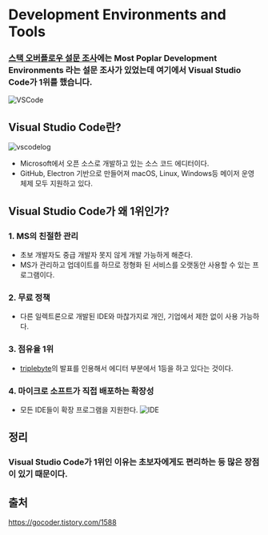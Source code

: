 # Development Environments and Tools

### [스택 오버플로우 설문 조사](https://insights.stackoverflow.com/survey/2019)에는 Most Poplar Development Environments 라는 설문 조사가 있었는데 여기에서 Visual Studio Code가 1위를 했습니다.
![VSCode](https://t1.daumcdn.net/cfile/tistory/998E264A5ED33F6842)

##  Visual Studio Code란?
![vscodelog](https://t1.daumcdn.net/cfile/tistory/9985E6475DDCB7A40E)
* Microsoft에서 오픈 소스로 개발하고 있는 소스 코드 에디터이다.
* GitHub, Electron 기반으로 만들어져 macOS, Linux, Windows등 메이저 운영체제 모두 지원하고 있다.

## Visual Studio Code가 왜 1위인가?
  ###   1. MS의 친절한 관리
  * 초보 개발자도 중급 개발자 못지 않게 개발 가능하게 해준다.
  * MS가 관리하고 업데이트를 하므로 정형화 된 서비스를 오랫동안 사용할 수 있는 프로그램이다.
  ### 2. 무료 정책
  * 다른 일렉트론으로 개발된 IDE와 마찮가지로 개인, 기업에서 제한 없이 사용 가능하다.
  ### 3. 점유율 1위
  * [triplebyte](triplebyte.com)의 발표를 인용해서 에디터 부분에서 1등을 하고 있다는 것이다.
  ### 4. 마이크로 소프트가 직접 배포하는 확장성
  * 모든 IDE들이 확장 프로그램을 지원한다.
  ![IDE](https://t1.daumcdn.net/cfile/tistory/99B241345DDCB7A536)
  

  ## 정리
  ### Visual Studio Code가 1위인 이유는 초보자에게도 편리하는 등 많은 장점이 있기 때문이다.

  ## 출처
  https://gocoder.tistory.com/1588
